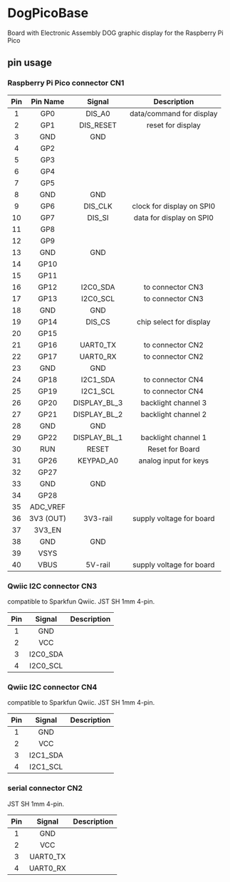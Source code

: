 # DogPicoBase
Board with Electronic Assembly DOG graphic display for the Raspberry Pi Pico

## pin usage

### Raspberry Pi Pico connector CN1

| **Pin** | **Pin Name** | **Signal**    | **Description**                  |
|:-------:|:------------:|:-------------:|:--------------------------------:|
| 1       | GP0          | DIS_A0        | data/command for display         |
| 2       | GP1          | DIS_RESET     | reset for display                |
| 3       | GND          | GND           |                                  |
| 4       | GP2          |               |                                  |
| 5       | GP3          |               |                                  |
| 6       | GP4          |               |                                  |
| 7       | GP5          |               |                                  |
| 8       | GND          | GND           |                                  |
| 9       | GP6          | DIS_CLK       | clock for display on SPI0        |
| 10      | GP7          | DIS_SI        | data for display on SPI0         |
| 11      | GP8          |               |                                  |
| 12      | GP9          |               |                                  |
| 13      | GND          | GND           |                                  |
| 14      | GP10         |               |                                  |
| 15      | GP11         |               |                                  |
| 16      | GP12         | I2C0_SDA      | to connector CN3                 |
| 17      | GP13         | I2C0_SCL      | to connector CN3                 |
| 18      | GND          | GND           |                                  |
| 19      | GP14         | DIS_CS        | chip select for display          |
| 20      | GP15         |               |                                  |
| 21      | GP16         | UART0_TX      | to connector CN2                 |
| 22      | GP17         | UART0_RX      | to connector CN2                 |
| 23      | GND          | GND           |                                  |
| 24      | GP18         | I2C1_SDA      | to connector CN4                 |
| 25      | GP19         | I2C1_SCL      | to connector CN4                 |
| 26      | GP20         | DISPLAY_BL_3  | backlight channel 3              |
| 27      | GP21         | DISPLAY_BL_2  | backlight channel 2              |
| 28      | GND          | GND           |                                  |
| 29      | GP22         | DISPLAY_BL_1  | backlight channel 1              |
| 30      | RUN          | RESET         | Reset for Board                  |
| 31      | GP26         | KEYPAD_A0     | analog input for keys            |
| 32      | GP27         |               |                                  |
| 33      | GND          | GND           |                                  |
| 34      | GP28         |               |                                  |
| 35      | ADC_VREF     |               |                                  |
| 36      | 3V3 (OUT)    | 3V3-rail      | supply voltage for board         |
| 37      | 3V3_EN       |               |                                  |
| 38      | GND          | GND           |                                  |
| 39      | VSYS         |               |                                  |
| 40      | VBUS         | 5V-rail       | supply voltage for board         |

### Qwiic I2C connector CN3

compatible to Sparkfun Qwiic. JST SH 1mm 4-pin.

| **Pin** | **Signal**    | **Description**                  |
|:-------:|:-------------:|:--------------------------------:|
| 1       | GND           |                                  |
| 2       | VCC           |                                  |
| 3       | I2C0_SDA      |                                  |
| 4       | I2C0_SCL      |                                  |

### Qwiic I2C connector CN4

compatible to Sparkfun Qwiic. JST SH 1mm 4-pin.

| **Pin** | **Signal**    | **Description**                  |
|:-------:|:-------------:|:--------------------------------:|
| 1       | GND           |                                  |
| 2       | VCC           |                                  |
| 3       | I2C1_SDA      |                                  |
| 4       | I2C1_SCL      |                                  |

### serial connector CN2

JST SH 1mm 4-pin.

| **Pin** | **Signal**    | **Description**                  |
|:-------:|:-------------:|:--------------------------------:|
| 1       | GND           |                                  |
| 2       | VCC           |                                  |
| 3       | UART0_TX      |                                  |
| 4       | UART0_RX      |                                  |

